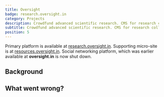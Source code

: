```yaml
---
title: Oversight
badge: research.oversight.in
category: Projects
description: Crowdfund advanced scientific research. CMS for research collaboration.
subtitle: Crowdfund advanced scientific research. CMS for research collaboration.
position: 5
---
```


<alert>
Primary platform is available at <a href="https://research.oversight.in">research.oversight.in</a>. 
Supporting micro-site is at <a href="https://resources.oversight.in">resources.oversight.in</a>.
Social networking platform, which was earlier available at <b>oversight.in</b> is now shut down.
</alert>

## Background

## What went wrong?